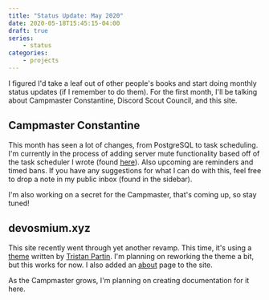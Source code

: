 ```yaml
---
title: "Status Update: May 2020"
date: 2020-05-18T15:45:15-04:00
draft: true
series:
    - status
categories:
    - projects
---
```


I figured I'd take a leaf out of other people's books and start doing monthly status updates (if I remember to do them). For the first month, I'll be talking about Campmaster Constantine, Discord Scout Council, and this site.

<!--more-->

## Campmaster Constantine
This month has seen a lot of changes, from PostgreSQL to task scheduling. I'm currently in the process of adding server mute functionality based off of the task scheduler I wrote (found [here](https://git.sr.ht/~muirrum/campmasterconstantine/tree/feature/queue)). Also upcoming are reminders and timed bans. If you have any suggestions for what I can do with this, feel free to drop a note in my public inbox (found in the sidebar).

I'm also working on a secret for the Campmaster, that's coming up, so stay tuned!

## devosmium.xyz
This site recently went through yet another revamp. This time, it's using a [theme](https://git.sr.ht/~tristan957/tristan.partin.io) written by [Tristan Partin](https://tristan.partin.io). I'm planning on reworking the theme a bit, but this works for now. I also added an [about](about/) page to the site.

As the Campmaster grows, I'm planning on creating documentation for it here.
